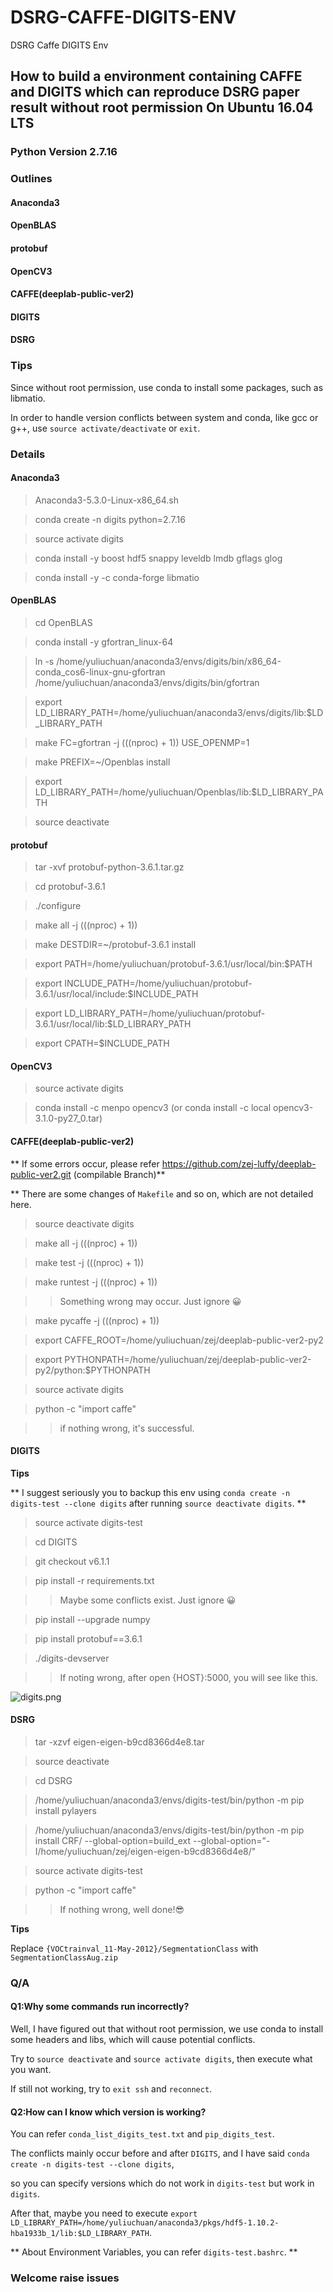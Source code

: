 # DSRG-CAFFE-DIGITS-ENV
DSRG Caffe DIGITS Env

## How to build a environment containing CAFFE and DIGITS which can reproduce DSRG paper result **without root permission** On Ubuntu 16.04 LTS

### **Python Version 2.7.16**

### Outlines

#### Anaconda3

#### OpenBLAS

#### protobuf

#### OpenCV3

#### CAFFE(deeplab-public-ver2)

#### DIGITS

#### DSRG

### **Tips**

Since without root permission, use conda to install some packages, such as libmatio.

In order to handle version conflicts between system and conda, like gcc or g++, use `source activate/deactivate` or `exit`. 

### Details

#### Anaconda3

> Anaconda3-5.3.0-Linux-x86_64.sh

> conda create -n digits python=2.7.16

> source activate digits

> conda install -y boost hdf5 snappy leveldb lmdb gflags glog

> conda install -y -c conda-forge libmatio

#### OpenBLAS

> cd OpenBLAS

> conda install -y gfortran_linux-64

> ln -s /home/yuliuchuan/anaconda3/envs/digits/bin/x86_64-conda_cos6-linux-gnu-gfortran /home/yuliuchuan/anaconda3/envs/digits/bin/gfortran

> export LD_LIBRARY_PATH=/home/yuliuchuan/anaconda3/envs/digits/lib:$LD_LIBRARY_PATH

> make FC=gfortran -j $(($(nproc) + 1)) USE_OPENMP=1

> make PREFIX=~/Openblas install 

> export LD_LIBRARY_PATH=/home/yuliuchuan/Openblas/lib:$LD_LIBRARY_PATH

> source deactivate

#### protobuf

> tar -xvf protobuf-python-3.6.1.tar.gz

> cd protobuf-3.6.1

> ./configure

> make all -j $(($(nproc) + 1))

> make DESTDIR=~/protobuf-3.6.1 install

> export PATH=/home/yuliuchuan/protobuf-3.6.1/usr/local/bin:$PATH

> export INCLUDE_PATH=/home/yuliuchuan/protobuf-3.6.1/usr/local/include:$INCLUDE_PATH

> export LD_LIBRARY_PATH=/home/yuliuchuan/protobuf-3.6.1/usr/local/lib:$LD_LIBRARY_PATH

> export CPATH=$INCLUDE_PATH

#### OpenCV3

> source activate digits

> conda install -c menpo opencv3 (or conda install -c local opencv3-3.1.0-py27_0.tar)

#### CAFFE(deeplab-public-ver2)

** If some errors occur, please refer https://github.com/zej-luffy/deeplab-public-ver2.git (compilable Branch)**

** There are some changes of `Makefile` and so on, which are not detailed here.

> source deactivate digits

> make all -j $(($(nproc) + 1))

> make test -j $(($(nproc) + 1))

> make runtest -j $(($(nproc) + 1))

>> Something wrong may occur. Just ignore 😀 

> make pycaffe -j $(($(nproc) + 1))

> export CAFFE_ROOT=/home/yuliuchuan/zej/deeplab-public-ver2-py2

> export PYTHONPATH=/home/yuliuchuan/zej/deeplab-public-ver2-py2/python:$PYTHONPATH

> source activate digits

> python -c "import caffe"

>> if nothing wrong, it's successful.

#### DIGITS

**Tips** 

** I suggest seriously you to backup this env using `conda create -n digits-test --clone digits` after running `source deactivate digits`. **

> source activate digits-test

> cd DIGITS

> git checkout v6.1.1

> pip install -r requirements.txt

>> Maybe some conflicts exist. Just ignore 😀

> pip install --upgrade numpy

> pip install protobuf==3.6.1

> ./digits-devserver

>> If noting wrong, after open {HOST}:5000, you will see like this.

![digits.png](./imgs/digits.png)

#### DSRG

> tar -xzvf eigen-eigen-b9cd8366d4e8.tar

> source deactivate

> cd DSRG

> /home/yuliuchuan/anaconda3/envs/digits-test/bin/python -m pip install pylayers

> /home/yuliuchuan/anaconda3/envs/digits-test/bin/python -m pip install CRF/ --global-option=build_ext --global-option="-I/home/yuliuchuan/zej/eigen-eigen-b9cd8366d4e8/"

> source activate digits-test

> python -c "import caffe"

>> If nothing wrong, well done!😎

**Tips**

Replace `{VOCtrainval_11-May-2012}/SegmentationClass` with `SegmentationClassAug.zip`

### Q/A

#### Q1:Why some commands run incorrectly?

Well, I have figured out that without root permission, we use conda to install some headers and libs, which will cause potential conflicts.

Try to `source deactivate` and `source activate digits`, then execute what you want.

If still not working, try to `exit ssh` and `reconnect`.

#### Q2:How can I know which version is working?

You can refer `conda_list_digits_test.txt` and `pip_digits_test`.

The conflicts mainly occur before and after `DIGITS`, and I have said `conda create -n digits-test --clone digits`,

so you can specify versions which do not work in `digits-test` but work in `digits`.

After that, maybe you need to execute `export LD_LIBRARY_PATH=/home/yuliuchuan/anaconda3/pkgs/hdf5-1.10.2-hba1933b_1/lib:$LD_LIBRARY_PATH`.

** About Environment Variables, you can refer `digits-test.bashrc`. **

### **Welcome raise issues**




